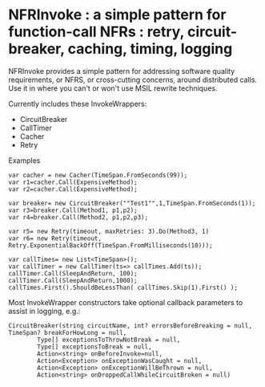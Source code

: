 # NFRInvoke : a simple pattern for function-call NFRs : retry, circuit-breaker, caching, timing, logging

NFRInvoke provides a simple pattern for addressing software quality requirements, or NFRS, or cross-cutting concerns, around distributed calls. Use it in where you can't or won't use MSIL rewrite techniques.

Currently includes these InvokeWrappers:

* CircuitBreaker
* CallTimer
* Cacher
* Retry

Examples
```
var cacher = new Cacher(TimeSpan.FromSeconds(99));
var r1=cacher.Call(ExpensiveMethod);
var r2=cacher.Call(ExpensiveMethod);

var breaker= new CircuitBreaker(""Test1"",1,TimeSpan.FromSeconds(1));
var r3=breaker.Call(Method1, p1,p2); 
var r4=breaker.Call(Method2, p1,p2,p3);

var r5= new Retry(timeout, maxRetries: 3).Do(Method3, 1)
var r6= new Retry(timeout, Retry.ExponentialBackOff(TimeSpan.FromMilliseconds(10)));

var callTimes= new List<TimeSpan>();
var callTimer = new CallTimer(ts=> callTimes.Add(ts));
callTimer.Call(SleepAndReturn, 100);
callTimer.Call(SleepAndReturn,1000);
callTimes.First().ShouldBeLessThan( callTimes.Skip(1).First() );

``` 

Most InvokeWrapper constructors take optional callback parameters to assist in logging, e.g.:

```
CircuitBreaker(string circuitName, int? errorsBeforeBreaking = null, TimeSpan? breakForHowLong = null, 
        Type[] exceptionsToThrowNotBreak = null, 
        Type[] exceptionsToBreak = null, 
        Action<string> onBeforeInvoke=null, 
        Action<Exception> onExceptionWasCaught = null, 
        Action<Exception> onExceptionWillBeThrown = null,
        Action<string> onDroppedCallWhileCircuitBroken = null)
```

